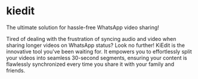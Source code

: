 # kiedit

The ultimate solution for hassle-free WhatsApp video sharing!

Tired of dealing with the frustration of syncing audio and video when sharing longer videos on WhatsApp status? Look no further! KiEdit is the innovative tool you've been waiting for. It empowers you to effortlessly split your videos into seamless 30-second segments, ensuring your content is flawlessly synchronized every time you share it with your family and friends.
